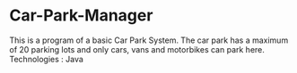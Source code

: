 # Car-Park-Manager
This is a	program of a	basic	Car	Park	System.	The	car	park has	a	maximum	of	20	parking	lots	and	only	cars,	vans	and	motorbikes	can	park here.	
Technologies : Java 
